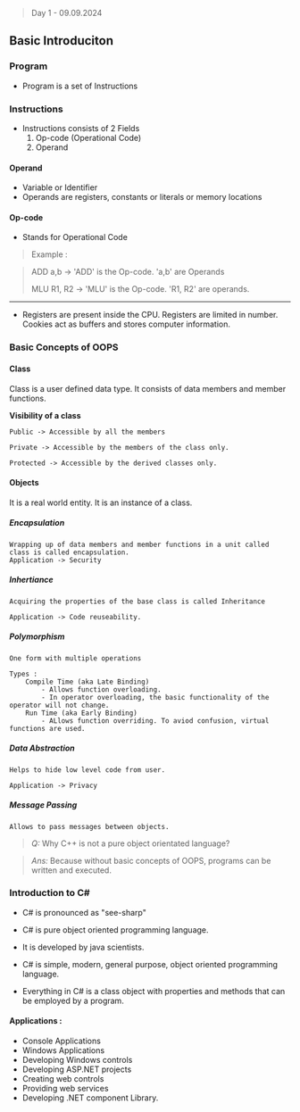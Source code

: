 > Day 1 - 09.09.2024
## Basic Introduciton
### Program
- Program is a set of Instructions

### Instructions
- Instructions consists of 2 Fields 
	1. Op-code (Operational Code)
	2. Operand

#### Operand 
- Variable or Identifier    
- Operands are registers, constants or literals or memory locations

#### Op-code 
- Stands for Operational Code
> Example :   

> ADD a,b  -> 'ADD' is the Op-code. 'a,b' are Operands
> 
> MLU R1, R2 -> 'MLU' is the Op-code. 'R1, R2' are operands.

---
- Registers are present inside the CPU. Registers are limited in number.
	Cookies act as buffers and stores computer information. 

### Basic Concepts of OOPS
#### Class
Class is a user defined data type. It consists of data members and member functions.

**Visibility of a class**

    Public -> Accessible by all the members

    Private -> Accessible by the members of the class only.

    Protected -> Accessible by the derived classes only.

#### Objects
It is a real world entity. It is an instance of a class.

##### Encapsulation
	Wrapping up of data members and member functions in a unit called class is called encapsulation.
	Application -> Security
		
##### Inhertiance
	Acquiring the properties of the base class is called Inheritance

    Application -> Code reuseability.
	
##### Polymorphism
	One form with multiple operations
	
    Types :
		Compile Time (aka Late Binding)
			- Allows function overloading.
			- In operator overloading, the basic functionality of the operator will not change.
		Run Time (aka Early Binding)
			- ALlows function overriding. To aviod confusion, virtual functions are used.

##### Data Abstraction
	Helps to hide low level code from user.
	
    Application -> Privacy
	
##### Message Passing
	Allows to pass messages between objects.

> *Q:*  Why C++ is not a pure object orientated language?  

> *Ans:* Because without basic concepts of OOPS, programs can be written and executed.

### Introduction to C#

- C# is pronounced as "see-sharp"

- C# is pure object oriented programming language.

- It is developed by java scientists. 

- C# is simple, modern, general purpose, object oriented programming language.
- Everything in C# is a class object with properties and methods that can be employed by a program.

#### Applications :
- Console Applications
- Windows Applications
- Developing Windows controls
- Developing ASP.NET projects
- Creating web controls
- Providing web services
- Developing .NET component Library.
